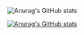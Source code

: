 ![Anurag's GitHub stats](https://github-readme-stats.vercel.app/api?username=chltmdgh522&show_icons=true&theme=radical)


[![Anurag's GitHub stats](https://github-readme-stats.vercel.app/api?username=chltmdgh522)](https://github.com/chltmdgh522/github-readme-stats)
